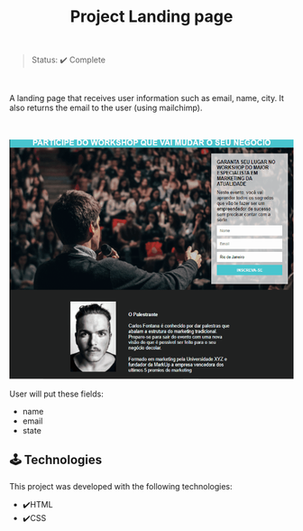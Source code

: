 <h1 align="center"> Project Landing page </h1>
  
<br>
  
 > Status: ✔️ Complete
  
 <br>

<p> A landing page that receives user information such as email, name, city. It also returns the email to the user (using mailchimp). </p>
  
<br>

<br>
  
<div align="center">  
<img src="https://github.com/Lucas-dev-br/Pagina_de_Captura/blob/master/GifLandingPage1.gif" height="425">  
</div>

User will put these fields:

+ name
+ email
+ state


## 🕹️ Technologies

This project was developed with the following technologies:

- ✔️HTML
- ✔️CSS
